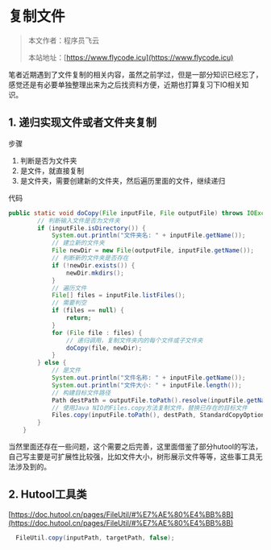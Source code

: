 # 复制文件

> 本文作者：程序员飞云
>
> 本站地址：[https://www.flycode.icu](https://www.flycode.icu)

笔者近期遇到了文件复制的相关内容，虽然之前学过，但是一部分知识已经忘了，感觉还是有必要单独整理出来为之后找资料方便，近期也打算复习下IO相关知识。

## 1. 递归实现文件或者文件夹复制

步骤

1. 判断是否为文件夹
2. 是文件，就直接复制
3. 是文件夹，需要创建新的文件夹，然后遍历里面的文件，继续递归

代码

```java
public static void doCopy(File inputFile, File outputFile) throws IOException {
        // 判断输入文件是否为文件夹
        if (inputFile.isDirectory()) {
            System.out.println("文件夹名: " + inputFile.getName());
            // 建立新的文件夹
            File newDir = new File(outputFile, inputFile.getName());
            // 判断新的文件夹是否存在
            if (!newDir.exists()) {
                newDir.mkdirs();
            }
            // 遍历文件
            File[] files = inputFile.listFiles();
            // 需要判空
            if (files == null) {
                return;
            }
            for (File file : files) {
                // 递归调用，复制文件夹内的每个文件或子文件夹
                doCopy(file, newDir);
            }
        } else {
            // 是文件
            System.out.println("文件名称: " + inputFile.getName());
            System.out.println("文件大小: " + inputFile.length());
            // 构建目标文件路径
            Path destPath = outputFile.toPath().resolve(inputFile.getName());
            // 使用Java NIO的Files.copy方法复制文件，替换已存在的目标文件
            Files.copy(inputFile.toPath(), destPath, StandardCopyOption.REPLACE_EXISTING);
        }
    }
```

当然里面还存在一些问题，这个需要之后完善，这里面借鉴了部分hutool的写法，自己写主要是可扩展性比较强，比如文件大小，树形展示文件等等，这些事工具无法涉及到的。

## 2. Hutool工具类

[https://doc.hutool.cn/pages/FileUtil/#%E7%AE%80%E4%BB%8B](https://doc.hutool.cn/pages/FileUtil/#%E7%AE%80%E4%BB%8B)

```java
  FileUtil.copy(inputPath, targetPath, false);
```
